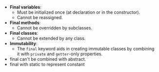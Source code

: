 - **Final variables**:
    - Must be initialized once (at declaration or in the constructor).
    - Cannot be reassigned.
- **Final methods**:
    - Cannot be overridden by subclasses.
- **Final classes**:
    - Cannot be extended by any class.
- **Immutability**:
    - The `final` keyword aids in creating immutable classes by combining it with `private` and `getter`-only properties.
- final can't be combined with abstract.
- final with static to represent constant